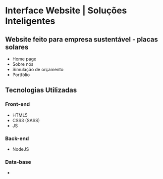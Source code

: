 # Interface Website | Soluções Inteligentes

## Website feito para empresa sustentável - placas solares
- Home page 
- Sobre nós
- Simulação de orçamento
- Portfólio

## Tecnologias Utilizadas

### Front-end
- HTML5
- CSS3 (SASS)
- JS

### Back-end
- NodeJS

### Data-base
- 
